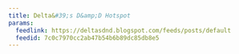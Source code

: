 ```yaml
---
title: Delta&#39;s D&amp;D Hotspot
params:
  feedlink: https://deltasdnd.blogspot.com/feeds/posts/default
  feedid: 7c0c7970cc2ab47b54b6b89dc85db8e5
---
```

